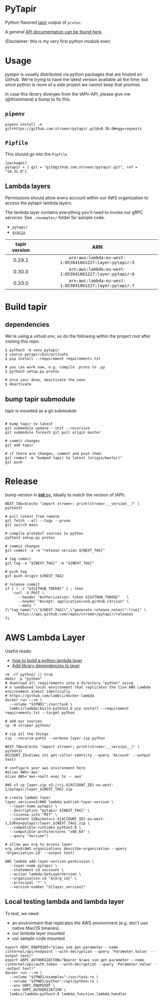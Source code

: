 # PyTapir

Python flavored [tapir](https://github.com/stroeer/tapir/) output of `protoc`.

A general [API documentation can be found here](https://stroeer.github.io/tapir/).

(Disclaimer: this is my very first python module ever)

# Usage

_pytapir_ is usually distributed via python packages that are hosted on GitHub. We're trying to have the 
latest version available all the time; but since python is more of a side project we cannot keep that
promise.

In case this library diverges from the tAPIr-API, please give me (@thisismana) a bump to fix this.

## `pipenv`

`pipenv install -e git+https://github.com:stroeer/pytapir.git@v0.30.0#egg=requests`

## `Pipfile`

This should go into the `Pipfile`

```shell
[packages]
pytapir = { git = "git@github.com:stroeer/pytapir.git", ref = "v0.32.0"}
```

## Lambda layers

Permissions should allow every account within our AWS organization to access the
pytapir lambda layers.

The lambda layer contains everything you'll need to invoke our gRPC services. See 
`./examples/` folder for sample code. 

- `pytapir`
- [`grpcio`](https://pypi.org/project/grpcio/)

| tapir version |                           ARN                           |
|:-------------:|:-------------------------------------------------------:|
|    0.29.1     | `arn:aws:lambda:eu-west-1:053041861227:layer:pytapir:5` |
|    0.30.0     | `arn:aws:lambda:eu-west-1:053041861227:layer:pytapir:6` |
|    0.33.0     | `arn:aws:lambda:eu-west-1:053041861227:layer:pytapir:7` |

# Build tapir

## dependencies

We're using a _virtual env_, so do the following within the project root after cloning this repo:

```shell 
$ python3 -m venv pytapir
$ source pytapir/bin/activate
$ pip install --requirement requirements.txt

# you can work now, e.g. compile .proto to .py
$ python3 setup.py protoc

# once your done, deactivate the venv
$ deactivate
````

## bump tapir submodule

tapir is mounted as a git submodule

```shell

# bump tapir to latest
git submodule update --init --recursive
git submodule foreach git pull origin master

# commit changes
git add tapir

# if there are changes, commit and push them:
git commit -m "bumped tapir to latest (origin/master)"
git push

```

# Release

bump version in [__init__.py](./stroeer/__init__.py), ideally to match the version of tAPIr.

```shell
NEXT_TAG=$(echo "import stroeer; print(stroeer.__version__)" | python3)

# pull latest from remote
git fetch --all --tags --prune
git switch main

# compile protobuf sources to python
python3 setup.py protoc

# commit changes
git commit -a -m "release version ${NEXT_TAG}"

# tag commit
git tag -a "${NEXT_TAG}" -m "${NEXT_TAG}"

# push tag
git push origin ${NEXT_TAG}

# release commit
if [ ! -z "${GITHUB_TOKEN}" ] ; then
    curl -X POST \
      --header "Authorization: token ${GITHUB_TOKEN}" 	\
      --header "Accept: application/vnd.github.v3+json"	\
      --data "{\"tag_name\":\"${NEXT_TAG}\",\"generate_release_notes\":true}" \
      https://api.github.com/repos/stroeer/pytapir/releases
fi
```

# AWS Lambda Layer

Useful reads:

- [how to build a python lambda layer][howto]
- [Add library dependencies to layer][deps]

[howto]: https://unbiased-coder.com/create-python-lambda-layer/
[deps]: https://docs.aws.amazon.com/lambda/latest/dg/configuration-layers.html#configuration-layers-path

```shell
rm -rf python/ || true
mkdir -p "python"
# download all requirements into a directory "python" using 
# a sandboxed local environment that replicates the live AWS Lambda environment almost identically
# https://github.com/lambci/docker-lambda
docker run --rm \
  --volume "${PWD}":/var/task \
  lambci/lambda:build-python3.8 pip install --requirement requirements.txt --target python

# add our sources
cp -R stroeer python/

# zip all the things
zip --recurse-paths --verbose layer.zip python

NEXT_TAG=$(echo "import stroeer; print(stroeer.__version__)" | python3)
ACCOUNT_ID=$(aws sts get-caller-identity --query 'Account' --output text)

# configure your aws environment here
#alias AWS='aws'
alias AWS='aws-vault exec to -- aws'

AWS s3 cp layer.zip s3://ci-${ACCOUNT_ID}-eu-west-1/pytapir/layer_${NEXT_TAG}.zip

# create lambda layer
layer_version=$(AWS lambda publish-layer-version \
  --layer-name pytapir \
  --description "pytapir ${NEXT_TAG}" \
  --license-info "MIT" \
  --content S3Bucket=ci-${ACCOUNT_ID}-eu-west-1,S3Key=pytapir/layer_${NEXT_TAG}.zip \
  --compatible-runtimes python3.8 \
  --compatible-architectures "x86_64" \
  --query "Version")

# allow aws org to access layer
org_id=$(AWS organizations describe-organization --query 'Organization.Id' --output text)

AWS lambda add-layer-version-permission \
  --layer-name pytapir \
  --statement-id xaccount \
  --action lambda:GetLayerVersion \
  --organization-id "${org_id}" \
  --principal '*' \
  --version-number "${layer_version}" 
```

## Local testing lambda and lambda layer

To test, we need:
- an environment that replicates the AWS environment
(e.g. don't use native MacOS binaries).
- our lambda layer mounted
- our sample code mounted


```shell
export GRPC_ENDPOINT="$(aws ssm get-parameter --name /internal/api/endpoint --with-decryption --query 'Parameter.Value' --output text)"
export GRPC_AUTHORIZATION="Bearer $(aws ssm get-parameter --name /internal/api/auth.token --with-decryption --query 'Parameter.Value' --output text)"
docker run --rm \
  --volume "${PWD}/examples":/var/task:ro \
  --volume "${PWD}/python":/opt/python:ro \
  --env GRPC_ENDPOINT \
  --env GRPC_AUTHORIZATION \
  lambci/lambda:python3.8 lambda_function.lambda_handler
```
